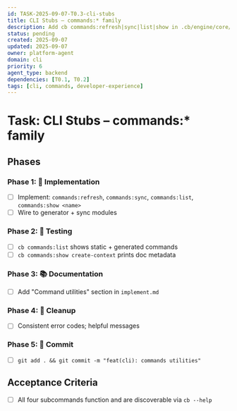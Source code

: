 ```yaml
---
id: TASK-2025-09-07-T0.3-cli-stubs
title: CLI Stubs – commands:* family
description: Add cb commands:refresh|sync|list|show in .cb/engine/core/cli.py
status: pending
created: 2025-09-07
updated: 2025-09-07
owner: platform-agent
domain: cli
priority: 6
agent_type: backend
dependencies: [T0.1, T0.2]
tags: [cli, commands, developer-experience]
---
```


# Task: CLI Stubs – commands:* family

## Phases
### Phase 1: 🚀 Implementation
- [ ] Implement: `commands:refresh`, `commands:sync`, `commands:list`, `commands:show <name>`
- [ ] Wire to generator + sync modules

### Phase 2: 🧪 Testing
- [ ] `cb commands:list` shows static + generated commands
- [ ] `cb commands:show create-context` prints doc metadata

### Phase 3: 📚 Documentation
- [ ] Add "Command utilities" section in `implement.md`

### Phase 4: 🧹 Cleanup
- [ ] Consistent error codes; helpful messages

### Phase 5: 💾 Commit
- [ ] `git add . && git commit -m "feat(cli): commands utilities"`

## Acceptance Criteria
- [ ] All four subcommands function and are discoverable via `cb --help`
